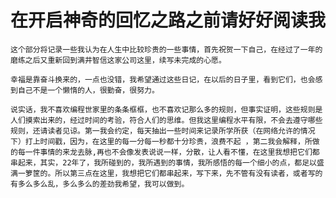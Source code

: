 在开启神奇的回忆之路之前请好好阅读我
========================
    这个部分将记录一些我认为在人生中比较珍贵的一些事情，首先祝贺一下自己，在经过了一年的磨练之后又重新回到满井智信这家公司这里，续写未完成的心愿。

    幸福是靠奋斗换来的，一点也没错，我希望通过这些日记，在以后的日子里，看到它们，也会感到自己不是一个懒惰的人，很勤奋，很努力。

    说实话，我不喜欢编程世家里的条条框框，也不喜欢记那么多的规则，但事实证明，这些规则是人们摸索出来的，经过时间的考验，符合人们的思维。但我这里编程水平有限，不会去遵守哪些规则，还请读者见谅。第一我会约定，每天抽出一些时间来记录所学所获（在网络允许的情况下）打上时间戳，因为，在这里的每一分每一秒都十分珍贵，浪费不起 ，第二我会解释，所做的每一件事情的来龙去脉,再也不会像发表说说一样，分散，让人看不懂，在这里我想把它们都串起来，其实，22年了，我所碰到的，我所遇到的事情，我所感悟的每一个细小的点，都足以盛满一箩筐的。所以第三点在这里，我想把它们都串起来，写下来，先不管有没有读者，或者写的有多么多么乱，多么多么的差劲我希望，我可以做到。
